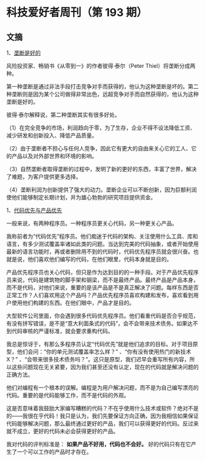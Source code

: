 # 科技爱好者周刊（第 193 期）

## 文摘

1、[垄断是好的](https://ilearned.substack.com/p/13-on-competition-and-monopolies)

风险投资家、畅销书《从零到一》的作者彼得·泰尔（Peter Thiel）将垄断分成两种。

第一种垄断是通过非法手段打击竞争对手而获得的，他认为这种垄断是坏的。第二种垄断则是因为某个公司做得非常出色，远超竞争对手而自然获得的，他认为这种垄断是好的。

彼得·泰尔解释说，第二种垄断其实有很多好处。

（1）在完全竞争的市场，利润趋向于零，为了生存，企业不得不设法降低工资、减少研发和创新投入、降低产品质量。

（2）由于垄断者不担心与任何人竞争，因此它有更大的自由来关心它的工人、它的产品以及对外部世界和环境的影响。

（3）自然垄断者取得垄断的过程中，发明了新的更好的东西，丰富了世界，解决了难题，为客户提供更多选择。

（4）垄断利润为创新提供了强大的动力。垄断企业可以不断创新，因为巨额利润使他们能够制定长期计划，并为雄心勃勃的研究项目提供资金。

1、[代码优先与产品优先](https://thezbook.com/code-first-vs-product-first/)

一般来说，有两种程序员。一种程序员更关心代码，另一种更关心产品。

我称前者为“代码优先”程序员。他们痴迷于代码的架构、关注使用什么工具、库和语言，有多少测试覆盖率诸如此类的问题。当达到完美的代码抽象，或者开始使用最新的语言功能时，再或者删除用不到的代码时，代码优先程序员就会很兴奋。也就是说，他们喜欢他们编写的代码，在他们眼里，代码本身就是目的。

产品优先程序员也关心代码，但只是作为达到目的的一种手段。对于产品优先程序员来说，代码是建筑物的脚手架和钢梁，而不是最终产品。最终产品是产品本身，而不是代码，对他们来说，重要的是该产品是不是真正解决了问题。每样东西是否正常工作？人们喜欢用这个产品吗？产品优先程序员喜欢构建和发布，喜欢看到用户使用他们构建的东西。在他们眼中，产品才是目的。

大型软件公司里面，你会遇到很多代码优先程序员。他们看重代码是否合乎规范，有没有拼写错误，是不是“意大利面条式的代码”，会不会带来技术债务。如果达不到代码审核的严谨标准，就会要求重构代码。

我总是惊讶于，有那么多程序员认定“代码优先”就是他们追求的目标。对于项目原型，他们会问：“你的单元测试覆盖率怎么样？” 、“你有没有使用热门的新技术 X？” 、“会带来很多技术债务吗？”。这只是原型，我们迟早会重写所有内容，所以这些问题现在无关紧要，因为我们甚至还没有认定，现在的代码就是解决问题的正确方法。

他们对编程有一个根本的误解。编程是为用户解决问题，而不是为自己编写漂亮的代码。重要的是代码能够工作，而不是代码的外观。

这是否意味着我鼓励大家编写糟糕的代码？不在乎使用什么技术或软件？绝对不是的——我很在乎代码！我只是认为，我们先要保证方向正确，因为我相信如果保证代码能够解决问题，那么最终通过更好的产品，我们可以获得更好的代码。反过来就不成立，更好的代码未必会获得更好的产品。

我对代码的评判标准是： **如果产品不好用，代码也不会好。** 好的代码只有在它产生了一个可以工作的产品时才存在。